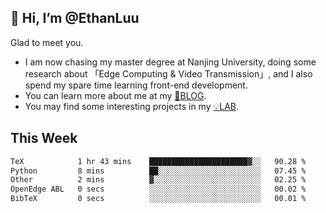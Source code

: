 ## 👋 Hi, I’m @EthanLuu

Glad to meet you.

- I am now chasing my master degree at Nanjing University, doing some research about 「Edge Computing & Video Transmission」, and I also spend my spare time learning front-end development.
- You can learn more about me at my [📝BLOG](https://blog.ethanloo.cn).
- You may find some interesting projects in my [💡LAB](https://lab.ethanloo.cn).

## This Week
<!--START_SECTION:waka-->

```txt
TeX            1 hr 43 mins    ██████████████████████▓░░   90.28 %
Python         8 mins          ██░░░░░░░░░░░░░░░░░░░░░░░   07.45 %
Other          2 mins          ▓░░░░░░░░░░░░░░░░░░░░░░░░   02.25 %
OpenEdge ABL   0 secs          ░░░░░░░░░░░░░░░░░░░░░░░░░   00.02 %
BibTeX         0 secs          ░░░░░░░░░░░░░░░░░░░░░░░░░   00.01 %
```

<!--END_SECTION:waka-->
